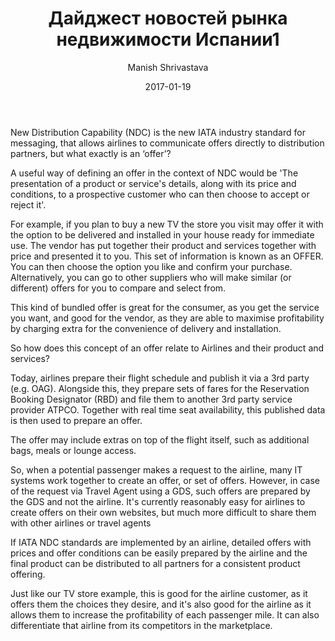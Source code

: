 ﻿---
author: Manish Shrivastava
date: 2017-01-19
excerpt: Дайджест новостей рынка недвижимости Испании1
description: "Недельный обзор основных событий: что происходит с налогами на недвижисость, в какой части Испании выгоднее купить квартиру для сдачи в аренду.1"
permalink: blogs/news/dajdzhest-novostej-ispanskoj-nedvizhimosti-19-26-maja-20171
tags: []
main-image: /assets/news/images/dijest_news.jpg
title: 'Дайджест новостей рынка недвижимости Испании1'
---

New Distribution Capability (NDC) is the new IATA industry standard for messaging, that allows airlines to communicate offers directly to distribution partners, but what exactly is an ‘offer’?

A useful way of defining an offer in the context of NDC would be 'The presentation of a product or service's details, along with its price and conditions, to a prospective customer who can then choose to accept or reject it'.
 
For example, if you plan to buy a new TV the store you visit may offer it with the option to be delivered and installed in your house ready for immediate use. The vendor has put together their product and services together with price and presented it to you. This set of information is known as an OFFER.
You can then choose the option you like and confirm your purchase. Alternatively, you can go to other suppliers who will make similar (or different) offers for you to compare and select from.

This kind of bundled offer is great for the consumer,  as you get the service you want, and good for the vendor, as they are able to maximise profitability by charging extra for the convenience of delivery and installation.
 
So how does this concept of an offer relate to Airlines and their product and services?
 
Today, airlines prepare their flight schedule and publish it via a 3rd party (e.g. OAG). Alongside this, they prepare sets of fares for the Reservation Booking Designator (RBD) and file them to another 3rd party service provider ATPCO. Together with real time seat availability, this published data is then used to prepare an offer.

The offer may include extras on top of the flight itself, such as additional bags, meals or lounge access.
 
So, when a potential passenger makes a request to the airline, many IT systems work together to create an offer, or set of offers. However, in case of the request via Travel Agent using a GDS, such offers are prepared by the GDS and not the airline.  It's currently reasonably easy for airlines to create offers on their own websites, but much more difficult to share them with other airlines or travel agents
 
If IATA NDC standards are implemented by an airline, detailed offers with prices and offer conditions can be easily prepared by the airline and the final product can be distributed to all partners for a consistent product offering.  

Just like our TV store example, this is good for the airline customer, as it offers them the choices they desire, and it's also good for the airline as it allows them to increase the profitability of each passenger mile.  It can also differentiate that airline from its competitors in the marketplace.